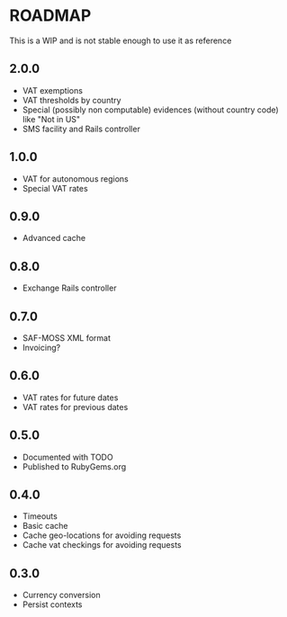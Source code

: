 # ROADMAP

This is a WIP and is not stable enough to use it as reference

## 2.0.0

 * VAT exemptions
 * VAT thresholds by country
 * Special (possibly non computable) evidences (without country code) like "Not in US"
 * SMS facility and Rails controller

## 1.0.0

 * VAT for autonomous regions
 * Special VAT rates

## 0.9.0

 * Advanced cache

## 0.8.0

 * Exchange Rails controller

## 0.7.0

 * SAF-MOSS XML format
 * Invoicing?

## 0.6.0

  * VAT rates for future dates
  * VAT rates for previous dates

## 0.5.0

 * Documented with TODO
 * Published to RubyGems.org

## 0.4.0

 * Timeouts
 * Basic cache
 * Cache geo-locations for avoiding requests
 * Cache vat checkings for avoiding requests

## 0.3.0

  * Currency conversion
  * Persist contexts

